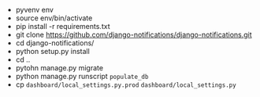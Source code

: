 - pyvenv env
- source env/bin/activate
- pip install -r requirements.txt
- git clone https://github.com/django-notifications/django-notifications.git
- cd django-notifications/
- python setup.py install
- cd ..
- pytohn manage.py migrate
- python manage.py runscript `populate_db`
- cp `dashboard/local_settings.py.prod` `dashboard/local_settings.py`
